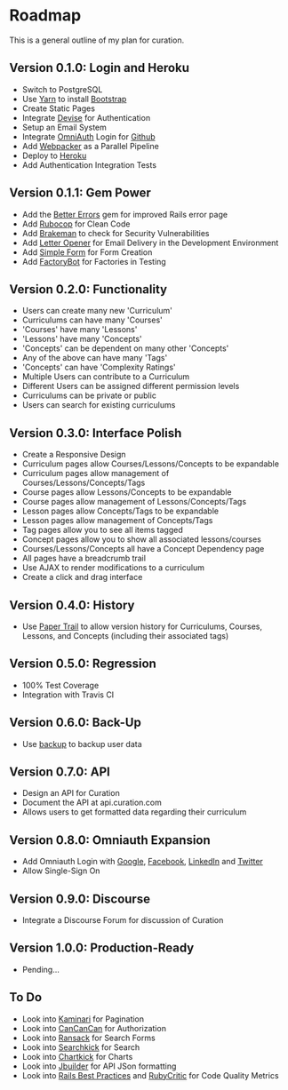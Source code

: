 # Roadmap

This is a general outline of my plan for curation.

## Version 0.1.0: Login and Heroku

* Switch to PostgreSQL
* Use [Yarn](https://yarnpkg.com/en/) to install [Bootstrap](http://getbootstrap.com)
* Create Static Pages
* Integrate [Devise](https://github.com/plataformatec/devise) for Authentication
* Setup an Email System
* Integrate [OmniAuth](https://github.com/omniauth/omniauth/) Login for [Github](https://github.com/intridea/omniauth-github)
* Add [Webpacker](https://github.com/rails/webpacker) as a Parallel Pipeline
* Deploy to [Heroku](https://www.heroku.com)
* Add Authentication Integration Tests

## Version 0.1.1: Gem Power

* Add the [Better Errors](https://github.com/charliesome/better_errors) gem for improved Rails error page
* Add [Rubocop](https://github.com/bbatsov/rubocop) for Clean Code
* Add [Brakeman](https://github.com/presidentbeef/brakeman) to check for Security Vulnerabilities
* Add [Letter Opener](https://github.com/ryanb/letter_opener) for Email Delivery in the Development Environment
* Add [Simple Form](https://github.com/plataformatec/simple_form) for Form Creation
* Add [FactoryBot](https://github.com/thoughtbot/factory_bot_rails) for Factories in Testing

## Version 0.2.0: Functionality

* Users can create many new 'Curriculum'
* Curriculums can have many 'Courses'
* 'Courses' have many 'Lessons'
* 'Lessons' have many 'Concepts'
* 'Concepts' can be dependent on many other 'Concepts'
* Any of the above can have many 'Tags'
* 'Concepts' can have 'Complexity Ratings'
* Multiple Users can contribute to a Curriculum
* Different Users can be assigned different permission levels
* Curriculums can be private or public
* Users can search for existing curriculums

## Version 0.3.0: Interface Polish

* Create a Responsive Design
* Curriculum pages allow Courses/Lessons/Concepts to be expandable
* Curriculum pages allow management of Courses/Lessons/Concepts/Tags
* Course pages allow Lessons/Concepts to be expandable
* Course pages allow management of Lessons/Concepts/Tags
* Lesson pages allow Concepts/Tags to be expandable
* Lesson pages allow management of Concepts/Tags
* Tag pages allow you to see all items tagged
* Concept pages allow you to show all associated lessons/courses
* Courses/Lessons/Concepts all have a Concept Dependency page
* All pages have a breadcrumb trail
* Use AJAX to render modifications to a curriculum
* Create a click and drag interface

## Version 0.4.0: History

* Use [Paper Trail](https://github.com/airblade/paper_trail) to allow version history for Curriculums, Courses, Lessons, and Concepts (including their associated tags)

## Version 0.5.0: Regression

* 100% Test Coverage
* Integration with Travis CI

## Version 0.6.0: Back-Up

* Use [backup](https://github.com/backup/backup) to backup user data

## Version 0.7.0: API

* Design an API for Curation
* Document the API at api.curation.com
* Allows users to get formatted data regarding their curriculum

## Version 0.8.0: Omniauth Expansion

* Add Omniauth Login with [Google](https://github.com/zquestz/omniauth-google-oauth2), [Facebook](https://github.com/mkdynamic/omniauth-facebook), [LinkedIn](https://github.com/decioferreira/omniauth-linkedin-oauth2) and [Twitter](https://github.com/arunagw/omniauth-twitter)
* Allow Single-Sign On

## Version 0.9.0: Discourse

* Integrate a Discourse Forum for discussion of Curation

## Version 1.0.0: Production-Ready

* Pending...

## To Do

* Look into [Kaminari](https://github.com/kaminari/kaminari) for Pagination
* Look into [CanCanCan](https://github.com/CanCanCommunity/cancancan/) for Authorization
* Look into [Ransack](https://github.com/activerecord-hackery/ransack) for Search Forms
* Look into [Searchkick](https://github.com/ankane/searchkick) for Search
* Look into [Chartkick](https://github.com/ankane/chartkick) for Charts
* Look into [Jbuilder](https://github.com/rails/jbuilder) for API JSon formatting
* Look into [Rails Best Practices](https://github.com/flyerhzm/rails_best_practices) and [RubyCritic](https://github.com/whitesmith/rubycritic) for Code Quality Metrics
